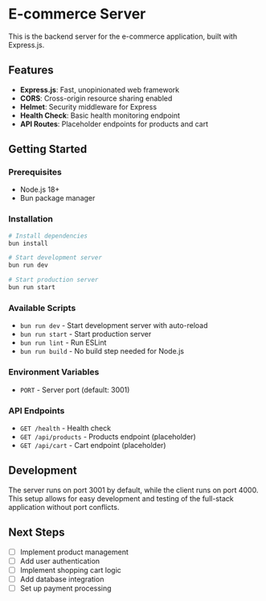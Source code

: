 # E-commerce Server

This is the backend server for the e-commerce application, built with Express.js.

## Features

- **Express.js**: Fast, unopinionated web framework
- **CORS**: Cross-origin resource sharing enabled
- **Helmet**: Security middleware for Express
- **Health Check**: Basic health monitoring endpoint
- **API Routes**: Placeholder endpoints for products and cart

## Getting Started

### Prerequisites

- Node.js 18+
- Bun package manager

### Installation

```bash
# Install dependencies
bun install

# Start development server
bun run dev

# Start production server
bun run start
```

### Available Scripts

- `bun run dev` - Start development server with auto-reload
- `bun run start` - Start production server
- `bun run lint` - Run ESLint
- `bun run build` - No build step needed for Node.js

### Environment Variables

- `PORT` - Server port (default: 3001)

### API Endpoints

- `GET /health` - Health check
- `GET /api/products` - Products endpoint (placeholder)
- `GET /api/cart` - Cart endpoint (placeholder)

## Development

The server runs on port 3001 by default, while the client runs on port 4000. This setup allows for easy development and testing of the full-stack application without port conflicts.

## Next Steps

- [ ] Implement product management
- [ ] Add user authentication
- [ ] Implement shopping cart logic
- [ ] Add database integration
- [ ] Set up payment processing
